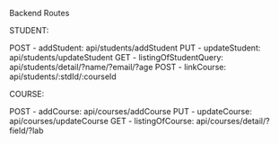 Backend Routes

STUDENT:

POST - addStudent: api/students/addStudent
PUT - updateStudent: api/students/updateStudent
GET - listingOfStudentQuery: api/students/detail/?name/?email/?age
POST - linkCourse: api/students/:stdId/:courseId

COURSE:

POST - addCourse: api/courses/addCourse
PUT - updateCourse: api/courses/updateCourse
GET - listingOfCourse: api/courses/detail/?field/?lab
